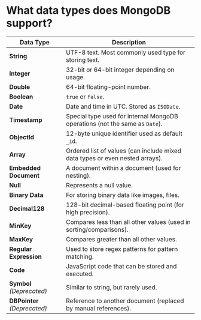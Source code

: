 # What data types does MongoDB support?

| **Data Type**        | **Description**                                                                 |
|----------------------|----------------------------------------------------------------------------------|
| **String**           | UTF-8 text. Most commonly used type for storing text.                           |
| **Integer**          | 32-bit or 64-bit integer depending on usage.                                    |
| **Double**           | 64-bit floating-point number.                                                   |
| **Boolean**          | `true` or `false`.                                                              |
| **Date**             | Date and time in UTC. Stored as `ISODate`.                                      |
| **Timestamp**        | Special type used for internal MongoDB operations (not the same as `Date`).     |
| **ObjectId**         | 12-byte unique identifier used as default `_id`.                                |
| **Array**            | Ordered list of values (can include mixed data types or even nested arrays).    |
| **Embedded Document**| A document within a document (used for nesting).                                |
| **Null**             | Represents a null value.                                                        |
| **Binary Data**      | For storing binary data like images, files.                                     |
| **Decimal128**       | 128-bit decimal-based floating point (for high precision).                      |
| **MinKey**           | Compares less than all other values (used in sorting/comparisons).              |
| **MaxKey**           | Compares greater than all other values.                                         |
| **Regular Expression**| Used to store regex patterns for pattern matching.                             |
| **Code**             | JavaScript code that can be stored and executed.                                |
| **Symbol** *(Deprecated)* | Similar to string, but rarely used.                                        |
| **DBPointer** *(Deprecated)* | Reference to another document (replaced by manual references).          |
